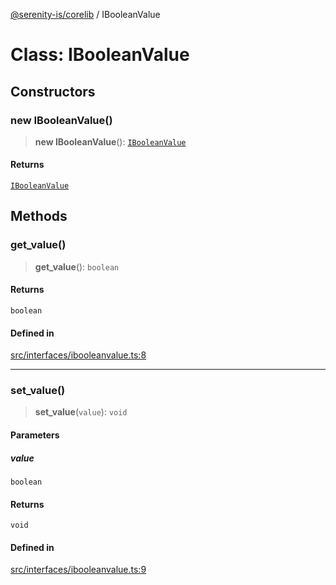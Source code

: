 [@serenity-is/corelib](../README.md) / IBooleanValue

# Class: IBooleanValue

## Constructors

### new IBooleanValue()

> **new IBooleanValue**(): [`IBooleanValue`](IBooleanValue.md)

#### Returns

[`IBooleanValue`](IBooleanValue.md)

## Methods

### get\_value()

> **get\_value**(): `boolean`

#### Returns

`boolean`

#### Defined in

[src/interfaces/ibooleanvalue.ts:8](https://github.com/serenity-is/serenity/blob/master/packages/corelib/src/interfaces/ibooleanvalue.ts#L8)

***

### set\_value()

> **set\_value**(`value`): `void`

#### Parameters

##### value

`boolean`

#### Returns

`void`

#### Defined in

[src/interfaces/ibooleanvalue.ts:9](https://github.com/serenity-is/serenity/blob/master/packages/corelib/src/interfaces/ibooleanvalue.ts#L9)
